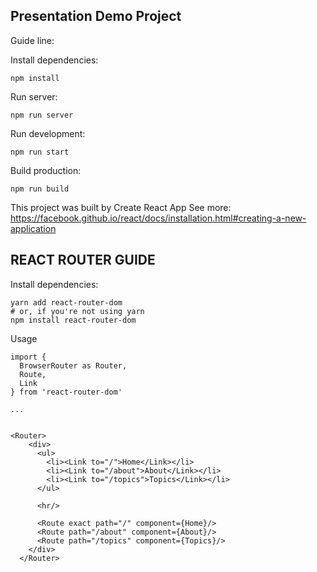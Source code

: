 ## Presentation Demo Project ##

Guide line:

Install dependencies:
```
npm install
```

Run server: 
```
npm run server
```

Run development:
```
npm run start
```

Build production:
```
npm run build
```

This project was built by Create React App
See more: https://facebook.github.io/react/docs/installation.html#creating-a-new-application


## REACT ROUTER GUIDE ##

Install dependencies:
```
yarn add react-router-dom
# or, if you're not using yarn
npm install react-router-dom
```

Usage 

```
import {
  BrowserRouter as Router,
  Route,
  Link
} from 'react-router-dom'

...


<Router>
    <div>
      <ul>
        <li><Link to="/">Home</Link></li>
        <li><Link to="/about">About</Link></li>
        <li><Link to="/topics">Topics</Link></li>
      </ul>

      <hr/>

      <Route exact path="/" component={Home}/>
      <Route path="/about" component={About}/>
      <Route path="/topics" component={Topics}/>
    </div>
  </Router>
  
```
